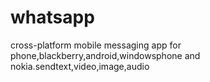 whatsapp
========

cross-platform mobile messaging app for phone,blackberry,android,windowsphone and nokia.sendtext,video,image,audio
